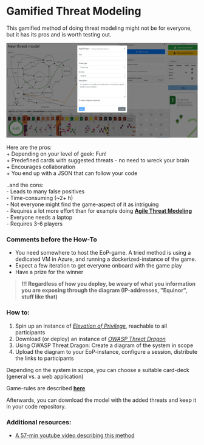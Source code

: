 # Gamified Threat Modeling

This gamified method of doing threat modeling might not be for everyone, but it has its pros and is worth testing out.

![EOP Game-play](./EOP_gameplay.png)

Here are the pros:  
\+ Depending on your level of geek: Fun!  
\+ Predefined cards with suggested threats - no need to wreck your brain  
\+ Encourages collaboration  
\+ You end up with a JSON that can follow your code  

..and the cons:  
\- Leads to many false positives  
\- Time-consuming  (~2+ h)  
\- Not everyone might find the game-aspect of it as intriguing  
\- Requires a lot more effort than for example doing **[Agile Threat Modeling](./threat_modeling.md)**  
\- Everyone needs a laptop  
\- Requires 3-6 players

### Comments before the How-To

- You need somewhere to host the EoP-game. A tried method is using a dedicated VM in Azure, and running a dockerized-instance of the game.
- Expect a few iteration to get everyone onboard with the game play
- Have a prize for the winner

> __!!! Regardless of how you deploy, be weary of what you information you are exposing through the diagram (IP-addresses, "Equinor", stuff like that)__

### How to:

1. Spin up an instance of *[Elevation of Privilege](https://github.com/dehydr8/elevation-of-privilege)*, reachable to all participants
2. Download (or deploy) an instance of *[OWASP Threat Dragon](https://github.com/OWASP/threat-dragon)*
3. Using OWASP Threat Dragon: Create a diagram of the system in scope
4. Upload the diagram to your EoP-instance, configure a session, distribute the links to participants

Depending on the system in scope, you can choose a suitable card-deck (general vs. a web application)

Game-rules are described **[here](https://logmeincdn.azureedge.net/legal/gdpr-v2/eop-cards-ready-to-print.pdf)**

Afterwards, you can download the model with the added threats and keep it in your code repository.

### Additional resources:
- [A 57-min youtube video describing this method](https://www.youtube.com/watch?v=u2tmLrwv-nc)

